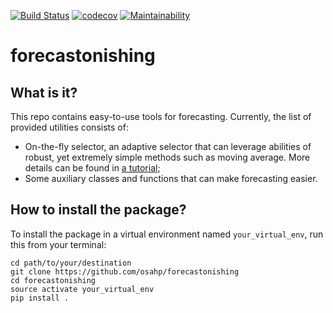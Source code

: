 [![Build Status](https://travis-ci.org/osahp/forecastonishing.svg?branch=master)](https://travis-ci.org/osahp/forecastonishing)
[![codecov](https://codecov.io/gh/osahp/forecastonishing/branch/master/graph/badge.svg)](https://codecov.io/gh/osahp/forecastonishing)
[![Maintainability](https://api.codeclimate.com/v1/badges/62ba0c41d25448bdbaac/maintainability)](https://codeclimate.com/github/osahp/forecastonishing/maintainability)

# forecastonishing

## What is it?
This repo contains easy-to-use tools for forecasting. Currently, the list of provided utilities consists of:
* On-the-fly selector, an adaptive selector that can leverage abilities of robust, yet extremely simple methods such as moving average. More details can be found in [a tutorial](https://github.com/osahp/forecastonishing/blob/master/docs/on_the_fly_selector_demo.ipynb);
* Some auxiliary classes and functions that can make forecasting easier.

## How to install the package?
To install the package in a virtual environment named `your_virtual_env`, run this from your terminal:
```
cd path/to/your/destination
git clone https://github.com/osahp/forecastonishing
cd forecastonishing
source activate your_virtual_env
pip install .
```
